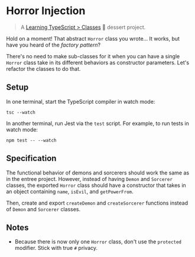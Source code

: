 # Horror Injection

> A [Learning TypeScript > Classes](https://learning-typescript.com/classes) 🍰 dessert project.

Hold on a moment!
That abstract `Horror` class you wrote...
It works, but have you heard of the _factory pattern_?

There's no need to make sub-classes for it when you can have a single `Horror` class take in its different behaviors as constructor parameters.
Let's refactor the classes to do that.

## Setup

In one terminal, start the TypeScript compiler in watch mode:

```shell
tsc --watch
```

In another terminal, run Jest via the `test` script.
For example, to run tests in watch mode:

```shell
npm test -- --watch
```

## Specification

The functional behavior of demons and sorcerers should work the same as in the entree project.
However, instead of having `Demon` and `Sorcerer` classes, the exported `Horror` class should have a constructor that takes in an object containing `name`, `isEvil`, and `getPowerFrom`.

Then, create and export `createDemon` and `createSorcerer` functions instead of `Demon` and `Sorcerer` classes.

## Notes

- Because there is now only one `Horror` class, don't use the `protected` modifier. Stick with true `#` privacy.
